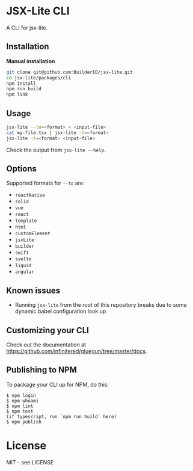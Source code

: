 # JSX-Lite CLI

A CLI for jsx-lite.

## Installation

**Manual installation**

```bash
git clone git@github.com:BuilderIO/jsx-lite.git
cd jsx-lite/packages/cli
npm install
npm run build
npm link
```

## Usage

```bash
jsx-lite --to=<format> < <input-file>
cat my-file.tsx | jsx-lite -t=<format>
jsx-lite -t=<format> <input-file>
```

Check the output from `jsx-lite --help`.

## Options

Supported formats for `--to` are:

- `reactNative`
- `solid`
- `vue`
- `react`
- `template`
- `html`
- `customElement`
- `jsxLite`
- `builder`
- `swift`
- `svelte`
- `liquid`
- `angular`

## Known issues

- Running `jsx-lite` from the root of this repository breaks due to some
  dynamic babel configuration look up

## Customizing your CLI

Check out the documentation at https://github.com/infinitered/gluegun/tree/master/docs.

## Publishing to NPM

To package your CLI up for NPM, do this:

```shell
$ npm login
$ npm whoami
$ npm lint
$ npm test
(if typescript, run `npm run build` here)
$ npm publish
```

# License

MIT - see LICENSE
